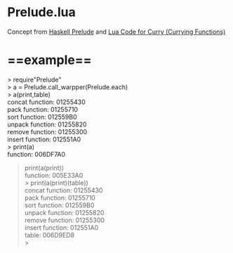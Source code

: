 Prelude.lua
===========
Concept from [Haskell Prelude](http://www.haskell.org/ghc/docs/latest/html/libraries/base/Prelude.html) and [Lua Code for Curry (Currying Functions)](http://tinylittlelife.org/?p=249)

# ==example==
  \> require"Prelude"   
  \> a = Prelude.call_warpper(Prelude.each)   
  \> a(print,table)   
  concat  function: 01255430   
  pack    function: 01255710   
  sort    function: 012559B0   
  unpack  function: 01255820   
  remove  function: 01255300   
  insert  function: 012551A0   
  \> print(a)   
  function: 006DF7A0   
  > print(a(print))   
  function: 005E33A0   
  \> print(a(print)(table))   
  concat  function: 01255430   
  pack    function: 01255710   
  sort    function: 012559B0   
  unpack  function: 01255820   
  remove  function: 01255300   
  insert  function: 012551A0   
  table: 006D9ED8   
  \>   